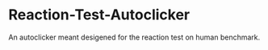 # Reaction-Test-Autoclicker
An autoclicker meant desigened for the reaction test on human benchmark.
